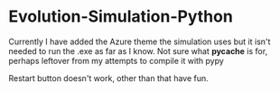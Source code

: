 # Evolution-Simulation-Python

Currently I have added the Azure theme the simulation uses but it isn't needed to run the .exe as far as I know. 
Not sure what __pycache__ is for, perhaps leftover from my attempts to compile it with pypy

Restart button doesn't work, other than that have fun.
